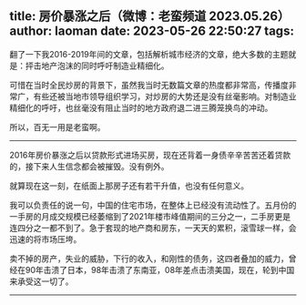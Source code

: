 title: 房价暴涨之后（微博：老蛮频道 2023.05.26）
author: laoman
date: 2023-05-26 22:50:27
tags:
---
翻了一下我2016-2019年间的文章，<!--more-->包括解析城市经济的文章，绝大多数的主题就是：抨击地产泡沫的同时呼吁制造业精细化。

可惜在当时全民炒房的背景下，虽然我当时无数篇文章的热度都非常高，传播度非常广，有些还被当地市领导组织学习，对炒房的大势还是没有丝毫影响。对制造业精细化的呼吁，也丝毫没有阻止当时的地方政府退二进三腾笼换鸟的冲动。

所以，百无一用是老蛮啊。
- - -
2016年房价暴涨之后以贷款形式进场买房，现在还背着一身债辛辛苦苦还着贷款的，接下来人生信念都会被摧毁。没有例外。

就算现在这一刻，在纸面上那房子还有若干升值，也没有任何意义。

我可以负责任的说一句，中国的住宅市场，在整体上已经没有流动性了。五月份的一手房的月成交规模已经萎缩到了2021年楼市峰值期间的三分之一，二手房更是连四分之一都不到了。急于套现的地产商和房东，一天天的累积，滚雪球一样，会迅速的将市场压垮。

卖不掉的房产，失业的威胁，下行的收入，和刚性的债务，这四者叠加的威力，曾经在90年击溃了日本，98年击溃了东南亚，08年差点击溃美国，现在，轮到中国来承受这一切了。
- - -
